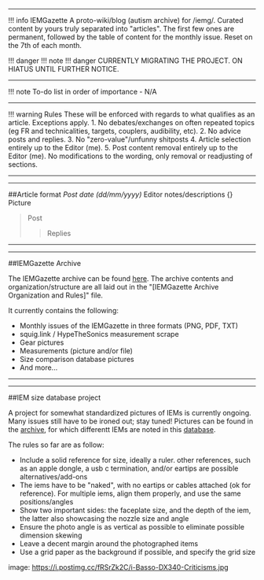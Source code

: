 ***
!!! info IEMGazette
A proto-wiki/blog (autism archive) for /iemg/. 
Curated content by yours truly separated into "articles". The first few ones are permanent, followed by the table of content for the monthly issue.
Reset on the 7th of each month.

!!! danger 
	!!! note
    	!!! danger
			CURRENTLY MIGRATING THE PROJECT. ON HIATUS UNTIL FURTHER NOTICE.
			

***
!!! note To-do list in order of importance
	- N/A

***
!!! warning Rules
	These will be enforced with regards to what qualifies as an article. Exceptions apply.
	1. No debates/exchanges on often repeated topics (eg FR and technicalities, targets, couplers, audibility, etc).
	2. No advice posts and replies. 
	3. No "zero-value"/unfunny shitposts
	4. Article selection entirely up to the Editor (me). 
	5. Post content removal entirely up to the Editor (me). No modifications to the wording, only removal or readjusting of sections.

***
***
##Article format 
*Post date (dd/mm/yyyy)*
Editor notes/descriptions
![](){} Picture 
>Post
>>Replies

***
***
##IEMGazette Archive

The IEMGazette archive can be found [here](https://mega.nz/folder/cchSBaBQ#WwAguZeGclZkxzvwVNSryQ). The archive contents and organization/structure are all laid out in the "\[IEMGazette Archive Organization and Rules\]" file.  

It currently contains the following:
- Monthly issues of the IEMGazette in three formats (PNG, PDF, TXT)
- squig.link / HypeTheSonics measurement scrape
- Gear pictures
- Measurements (picture and/or file)
- Size comparison database pictures
- And more...


***
***
##IEM size database project

A project for somewhat standardized pictures of IEMs is currently ongoing. Many issues still have to be ironed out; stay tuned!
Pictures can be found in the [archive](https://mega.nz/folder/cchSBaBQ#WwAguZeGclZkxzvwVNSryQ), for which differentt IEMs are noted in this [database](https://cryptpad.fr/sheet/#/2/sheet/view/n2mA+-1PHR6zeFf7yeCm9bRbwlL993dLZajDduujqsI/embed/).

The rules so far are as follow:
- Include a solid reference for size, ideally a ruler. other references, such as an apple dongle, a usb c termination, and/or eartips are possible alternatives/add-ons
- The iems have to be "naked", with no eartips or cables attached (ok for reference). For multiple iems, align them properly, and use the same positions/angles
- Show two important sides: the faceplate size, and the depth of the iem, the latter also showcasing the nozzle size and angle
- Ensure the photo angle is as vertical as possible to eliminate possible dimension skewing
- Leave a decent margin around the photographed items
- Use a grid paper as the background if possible, and specify the grid size






image: https://i.postimg.cc/fRSrZk2C/i-Basso-DX340-Criticisms.jpg

